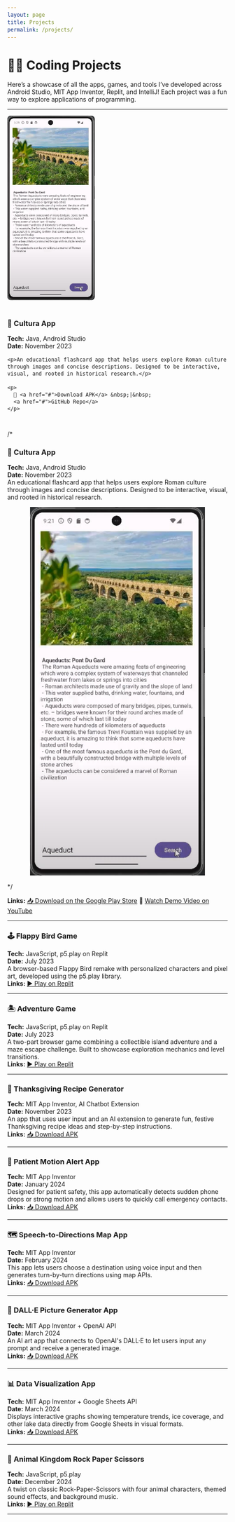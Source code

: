```yaml
---
layout: page
title: Projects
permalink: /projects/
---
```


# 👩‍💻 Coding Projects

Here’s a showcase of all the apps, games, and tools I’ve developed across Android Studio, MIT App Inventor, Replit, and IntelliJ! Each project was a fun way to explore applications of programming.

---
<div style="display: flex; align-items: flex-start; gap: 20px; flex-wrap: wrap; margin-bottom: 2em;">

  <img src="/assets/img/cultura.png" alt="Cultura App Screenshot" width="200" style="border-radius: 8px;" />

  <div>
    <h3>📱 Cultura App</h3>
    <p><strong>Tech:</strong> Java, Android Studio<br>
    <strong>Date:</strong> November 2023</p>

    <p>An educational flashcard app that helps users explore Roman culture through images and concise descriptions. Designed to be interactive, visual, and rooted in historical research.</p>

    <p>
      🔗 <a href="#">Download APK</a> &nbsp;|&nbsp;
      <a href="#">GitHub Repo</a>
    </p>
  </div>

</div>

/*
### 📱 Cultura App  
**Tech:** Java, Android Studio  
**Date:** November 2023  
An educational flashcard app that helps users explore Roman culture through images and concise descriptions. Designed to be interactive, visual, and rooted in historical research.  

<p align="center">
  <img src="/assets/img/cultura.png" width="400" alt="Cultura Screenshot">
</p>

*/


**Links:** [📥 Download on the Google Play Store](#) 🎥 [Watch Demo Video on YouTube](https://youtu.be/jO6_zigRMcg)


---

### 🕹 Flappy Bird Game  
**Tech:** JavaScript, p5.play on Replit  
**Date:** July 2023  
A browser-based Flappy Bird remake with personalized characters and pixel art, developed using the p5.play library.  
**Links:** [▶️ Play on Replit](#) 

---

### 🏝 Adventure Game  
**Tech:** JavaScript, p5.play on Replit  
**Date:** July 2023  
A two-part browser game combining a collectible island adventure and a maze escape challenge. Built to showcase exploration mechanics and level transitions.  
**Links:** [▶️ Play on Replit](#) 

---

### 🦃 Thanksgiving Recipe Generator  
**Tech:** MIT App Inventor, AI Chatbot Extension  
**Date:** November 2023  
An app that uses user input and an AI extension to generate fun, festive Thanksgiving recipe ideas and step-by-step instructions.  
**Links:** [📥 Download APK](#) 

---

### 🚨 Patient Motion Alert App  
**Tech:** MIT App Inventor  
**Date:** January 2024  
Designed for patient safety, this app automatically detects sudden phone drops or strong motion and allows users to quickly call emergency contacts.  
**Links:** [📥 Download APK](#)

---

### 🗺️ Speech-to-Directions Map App  
**Tech:** MIT App Inventor  
**Date:** February 2024  
This app lets users choose a destination using voice input and then generates turn-by-turn directions using map APIs.  
**Links:** [📥 Download APK](#)

---

### 🎨 DALL·E Picture Generator App  
**Tech:** MIT App Inventor + OpenAI API  
**Date:** March 2024  
An AI art app that connects to OpenAI's DALL·E to let users input any prompt and receive a generated image.  
**Links:** [📥 Download APK](#) 

---

### 📊 Data Visualization App  
**Tech:** MIT App Inventor + Google Sheets API  
**Date:** March 2024  
Displays interactive graphs showing temperature trends, ice coverage, and other lake data directly from Google Sheets in visual formats.  
**Links:** [📥 Download APK](#)

---

### 🐯 Animal Kingdom Rock Paper Scissors  
**Tech:** JavaScript, p5.play  
**Date:** December 2024  
A twist on classic Rock-Paper-Scissors with four animal characters, themed sound effects, and background music.  
**Links:** [▶️ Play on Replit](#) 

---

